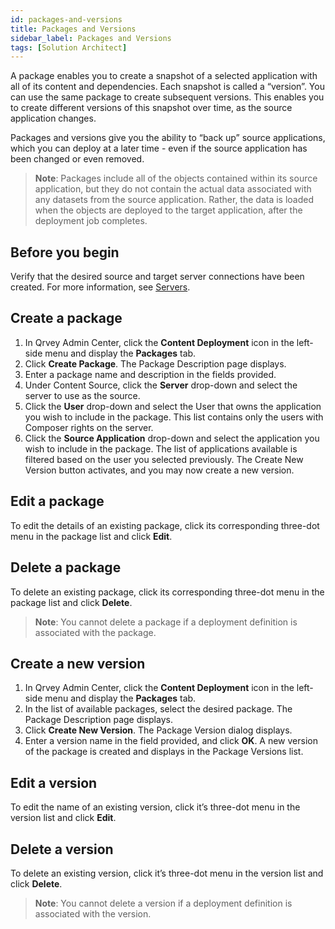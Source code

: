 ```yaml
---
id: packages-and-versions 
title: Packages and Versions
sidebar_label: Packages and Versions
tags: [Solution Architect]
---
```


<div style={{textAlign: "justify"}}>

A package enables you to create a snapshot of a selected application with all of its content and dependencies. Each snapshot is called a “version”. You can use the same package to create subsequent versions. This enables you to create different versions of this snapshot over time, as the source application changes.

Packages and versions give you the ability to “back up” source applications, which you can deploy at a later time - even if the source application has been changed or even removed. 

> **Note**: Packages include all of the objects contained within its source application, but they do not contain the actual data associated with any datasets from the source application.  Rather, the data is loaded when the objects are deployed to the target application, after the deployment job completes. 

## Before you begin
Verify that the desired source and target server connections have been created. For more information, see [Servers](../content-deployment/servers.md).
 
## Create a package
1. In Qrvey Admin Center, click the **Content Deployment** icon in the left-side menu and display the **Packages** tab. 
2. Click **Create Package**. The Package Description page displays. 
3. Enter a package name and description in the fields provided. 
4. Under Content Source, click the **Server** drop-down and select the server to use as the source. 
5. Click the **User** drop-down and select the User that owns the application you wish to include in the package. This list contains only the users with Composer rights on the server. 
6. Click the **Source Application** drop-down and select the application you wish to include in the package. The list of applications available is filtered based on the user you selected previously. The Create New Version button activates, and you may now create a new version. 

## Edit a package
To edit the details of an existing package, click its corresponding three-dot menu in the package list and click **Edit**. 

## Delete a package
To delete an existing package, click its corresponding three-dot menu in the package list and click **Delete**. 

>**Note**: You cannot delete a package if a deployment definition is associated with the package.

## Create a new version
1. In Qrvey Admin Center, click the **Content Deployment** icon in the left-side menu and display the **Packages** tab. 
2. In the list of available packages, select the desired package. The Package Description page displays.  
3. Click **Create New Version**. The Package Version dialog displays. 
4. Enter a version name in the field provided, and click **OK**. A new version of the package is created and displays in the Package Versions list. 

## Edit a version
To edit the name of an existing version, click it’s three-dot menu in the version list and click **Edit**. 

## Delete a version
To delete an existing version, click it’s three-dot menu in the version list and click **Delete**. 

>**Note**: You cannot delete a version if a deployment definition is associated with the version.


</div>
